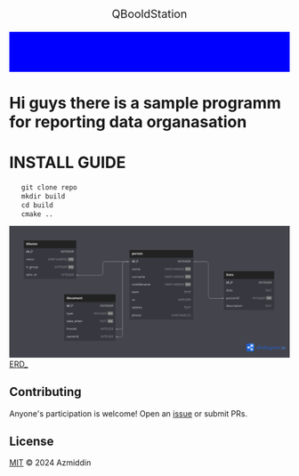 <!-- <div align="right">
  Language:
    🇺🇸
  <a title="Chinese" href="./README.zh-CN.md">🇨🇳</a>
</div> -->

<div align="center" style="font-size:20px;">QBooldStation</div>

<p align="center" 
  style="background:blue;font-size:20px;">
<br>
<br>
  <a href="https://github.com/RichardLitt/standard-readme"><img src="https://img.shields.io/badge/standard--readme-OK-green.svg?style=flat-square" alt=""></a>
  <a href="https://conventionalcommits.org"><img src="https://img.shields.io/badge/Conventional%20Commits-1.0.0-yellow.svg" alt=""></a>
  <a href="http://commitizen.github.io/cz-cli/"><img src="https://img.shields.io/badge/commitizen-friendly-brightgreen.svg" alt=""></a>
</p>

# Hi guys there is a sample programm for reporting data organasation
# INSTALL GUIDE
```shell
   git clone repo
   mkdir build
   cd build
   cmake ..
```
![](base/erd.png)
[ERD_](https://dbdiagram.io/d/658c3b0b89dea627999ff7b6)



## Contributing

Anyone's participation is welcome! Open an [issue](https://github.com/GigaDevelopper/QBoolReporter/issues) or submit PRs.

## License

[MIT](LICENSE) © 2024 Azmiddin
